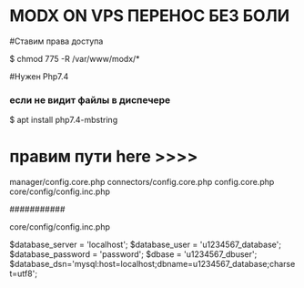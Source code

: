 # MODX ON VPS ПЕРЕНОС БЕЗ БОЛИ

#Ставим права доступа

$ chmod 775 -R /var/www/modx/*

#Нужен Php7.4

### если не видит файлы в диспечере
$ apt install php7.4-mbstring  

# правим пути here >>>>


manager/config.core.php
connectors/config.core.php
config.core.php
core/config/config.inc.php

###########

core/config/config.inc.php

$database_server = 'localhost';
$database_user = 'u1234567_database';
$database_password = 'password';
$dbase = 'u1234567_dbuser';
$database_dsn='mysql:host=localhost;dbname=u1234567_database;charset=utf8';
